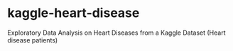 # kaggle-heart-disease
Exploratory Data Analysis on Heart Diseases from a Kaggle Dataset (Heart disease patients)
